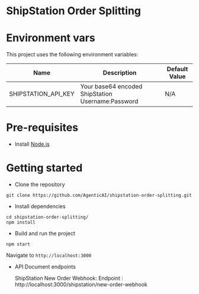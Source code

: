 # ShipStation Order Splitting

# Environment vars
This project uses the following environment variables:

| Name                          | Description                         | Default Value                                  |
| ----------------------------- | ------------------------------------| -----------------------------------------------|
|SHIPSTATION_API_KEY           | Your base64 encoded ShipStation Username:Password          | N/A      |


# Pre-requisites
- Install [Node.js](https://nodejs.org/en/)


# Getting started
- Clone the repository
```
git clone https://github.com/AgenticAI/shipstation-order-splitting.git
```
- Install dependencies
```
cd shipstation-order-splitting/
npm install
```
- Build and run the project
```
npm start
```
  Navigate to `http://localhost:3000`

- API Document endpoints

  ShipStation New Order Webhook: Endpoint : http://localhost:3000/shipstation/new-order-webhook
